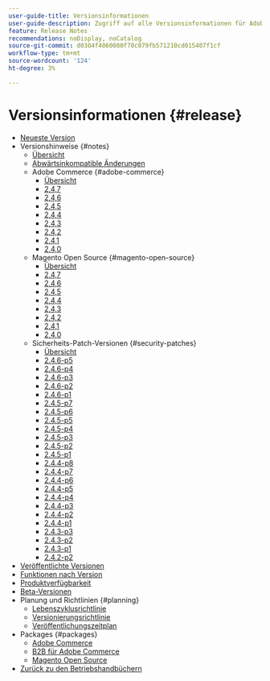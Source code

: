 ```yaml
---
user-guide-title: Versionsinformationen
user-guide-description: Zugriff auf alle Versionsinformationen für Adobe Commerce-Patches und -Services an einem Ort.
feature: Release Notes
recommendations: noDisplay, noCatalog
source-git-commit: d0304f4060080f70c079fb571210cd015407f1cf
workflow-type: tm+mt
source-wordcount: '124'
ht-degree: 3%

---
```



# Versionsinformationen {#release}

- [Neueste Version](latest.md)
- Versionshinweise {#notes}
   - [Übersicht](release-notes/overview.md)
   - [Abwärtsinkompatible Änderungen](backward-incompatible-changes.md)
   - Adobe Commerce {#adobe-commerce}
      - [Übersicht](release-notes/commerce/overview.md)
      - [2,4,7](release-notes/commerce/2-4-7.md)
      - [2,4,6](release-notes/commerce/2-4-6.md)
      - [2,4,5](release-notes/commerce/2-4-5.md)
      - [2,4,4](release-notes/commerce/2-4-4.md)
      - [2,4,3](release-notes/commerce/2-4-3.md)
      - [2,4,2](release-notes/commerce/2-4-2.md)
      - [2,4,1](release-notes/commerce/2-4-1.md)
      - [2,4,0](release-notes/commerce/2-4-0.md)
   - Magento Open Source {#magento-open-source}
      - [Übersicht](release-notes/open-source/overview.md)
      - [2,4,7](release-notes/open-source/2-4-7.md)
      - [2,4,6](release-notes/open-source/2-4-6.md)
      - [2,4,5](release-notes/open-source/2-4-5.md)
      - [2,4,4](release-notes/open-source/2-4-4.md)
      - [2,4,3](release-notes/open-source/2-4-3.md)
      - [2,4,2](release-notes/open-source/2-4-2.md)
      - [2,4,1](release-notes/open-source/2-4-1.md)
      - [2,4,0](release-notes/open-source/2-4-0.md)
   - Sicherheits-Patch-Versionen {#security-patches}
      - [Übersicht](release-notes/security/overview.md)
      - [2.4.6-p5](release-notes/security/2-4-6-p5.md)
      - [2.4.6-p4](release-notes/security/2-4-6-p4.md)
      - [2.4.6-p3](release-notes/security/2-4-6-p3.md)
      - [2.4.6-p2](release-notes/security/2-4-6-p2.md)
      - [2.4.6-p1](release-notes/security/2-4-6-p1.md)
      - [2.4.5-p7](release-notes/security/2-4-5-p7.md)
      - [2.4.5-p6](release-notes/security/2-4-5-p6.md)
      - [2.4.5-p5](release-notes/security/2-4-5-p5.md)
      - [2.4.5-p4](release-notes/security/2-4-5-p4.md)
      - [2.4.5-p3](release-notes/security/2-4-5-p3.md)
      - [2.4.5-p2](release-notes/security/2-4-5-p2.md)
      - [2.4.5-p1](release-notes/security/2-4-5-p1.md)
      - [2.4.4-p8](release-notes/security/2-4-4-p8.md)
      - [2.4.4-p7](release-notes/security/2-4-4-p7.md)
      - [2.4.4-p6](release-notes/security/2-4-4-p6.md)
      - [2.4.4-p5](release-notes/security/2-4-4-p5.md)
      - [2.4.4-p4](release-notes/security/2-4-4-p4.md)
      - [2.4.4-p3](release-notes/security/2-4-4-p3.md)
      - [2.4.4-p2](release-notes/security/2-4-4-p2.md)
      - [2.4.4-p1](release-notes/security/2-4-4-p1.md)
      - [2.4.3-p3](release-notes/security/2-4-3-p3.md)
      - [2.4.3-p2](release-notes/security/2-4-3-p2.md)
      - [2.4.3-p1](release-notes/security/2-4-3-p1.md)
      - [2.4.2-p2](release-notes/security/2-4-2-p2.md)
- [Veröffentlichte Versionen](versions.md)
- [Funktionen nach Version](features.md)
- [Produktverfügbarkeit](product-availability.md)
- [Beta-Versionen](beta.md)
- Planung und Richtlinien {#planning}
   - [Lebenszyklusrichtlinie](lifecycle-policy.md)
   - [Versionierungsrichtlinie](versioning-policy.md)
   - [Veröffentlichungszeitplan](schedule.md)
- Packages {#packages}
   - [Adobe Commerce](packages/adobe-commerce.md)
   - [B2B für Adobe Commerce](packages/adobe-commerce-b2b.md)
   - [Magento Open Source](packages/magento-open-source.md)
- [Zurück zu den Betriebshandbüchern](https://experienceleague.adobe.com/docs/commerce-operations/operational-guides/home.html)
